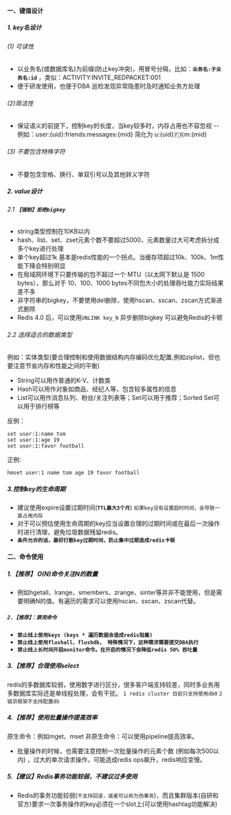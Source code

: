 
#### 一、键值设计
##### 1. key名设计
###### (1) 可读性
- 以业务名(或数据库名)为前缀(防止key冲突)，用冒号分隔，比如：**```业务名:子业务名:id```** ，类似：ACTIVITY:INVITE_REDPACKET:001
- 便于研发使用，也便于DBA 巡检发现异常隐患时及时通知业务方处理

###### (2)简洁性
- 保证语义的前提下，控制key的长度，当key较多时，内存占用也不容忽视
-- 例如：user:{uid}:friends:messages:{mid}  简化为  u:{uid}:fr:m:{mid}

###### (3) 不要包含特殊字符
- 不要包含空格、换行、单双引号以及其他转义字符


##### 2. value设计
######  2.1 **```【强制】拒绝bigkey```**
-  string类型控制在10KB以内
-  hash、list、set、zset元素个数不要超过5000，元素数量过大可考虑拆分成多个key进行处理
-  单个key超过1k 基本是redis性能的一个拐点。当缓存项超过10k、100k、1m性能下降会特别明显
- 在局域网环境下只要传输的包不超过一个 MTU（以太网下默认是 1500 bytes），那么对于 10、100、1000 bytes不同包大小的处理吞吐能力实际结果差不多
-  非字符串的bigkey，不要使用del删除，使用hscan、sscan、zscan方式渐进式删除
-  Redis 4.0 后，可以使用```UNLINK key_N``` 异步删除bigkey 可以避免Redis的卡顿

######  2.2 选择适合的数据类型
例如：实体类型(要合理控制和使用数据结构内存编码优化配置,例如ziplist，但也要注意节省内存和性能之间的平衡)
-  String可以用作普通的K-V、计数类
-   Hash可以用作对象如商品、经纪人等，包含较多属性的信息
-  List可以用作消息队列、粉丝/关注列表等；Set可以用于推荐；Sorted Set可以用于排行榜等

反例：
```
set user:1:name tom
set user:1:age 19
set user:1:favor football
```
正例:
```
hmset user:1 name tom age 19 favor football
```

##### 3.控制key的生命周期
- 建议使用expire设置过期时间(**```TTL最大3个月```**) ```如果key没有设置超时时间，会导致一直占用内存```
- 对于可以预估使用生命周期的key应当设置合理的过期时间或在最后一次操作时进行清理，避免垃圾数据残留redis。
- **```条件允许的话，最好打散key过期时间，防止集中过期造成redis卡顿```**


#### 二、命令使用
##### 1.【推荐】 O(N)命令关注N的数量
- 例如hgetall、lrange、smembers、zrange、sinter等并非不能使用，但是需要明确N的值。有遍历的需求可以使用hscan、sscan、zscan代替。

##### **```2.【推荐】：禁用命令```**
-   **```禁止线上使用keys (keys * 遍历数据会造成redis阻塞)```**
-   **```禁止线上使用flushall、flushdb， 特殊情况下，这种需求需要提交DBA执行```**
-  **```禁止线上长时间开启monitor命令。在开启的情况下会降低redis 50% 吞吐量```**

##### 3.【推荐】合理使用select
redis的多数据库较弱，使用数字进行区分，很多客户端支持较差，同时多业务用多数据库实际还是单线程处理，会有干扰。
```1 redis cluster 目前只支持使用db0```
```2 镐京框架不支持配置db```
##### 4.【推荐】使用批量操作提高效率
原生命令：例如mget、mset
非原生命令：可以使用pipeline提高效率。
- 批量操作的时候，也需要注意控制一次批量操作的元素个数 (例如每次500以内) ，过大的单次请求操作，可能造成redis ops飙升，redis响应变慢。

##### 5.【建议】Redis事务功能较弱，不建议过多使用 
- Redis的事务功能较弱(```不支持回滚，或者可以称为伪事务```)，而且集群版本(自研和官方)要求一次事务操作的key必须在一个slot上(可以使用hashtag功能解决)
